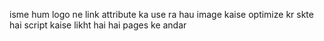 isme hum logo ne link attribute ka use ra hau 
image kaise optimize kr skte hai 
script kaise likht hai hai pages ke andar 